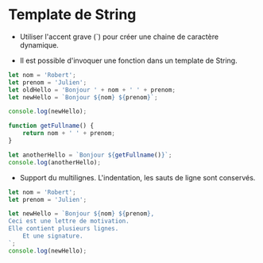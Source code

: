 # Template de String

* Utiliser l'accent grave (`) pour créer une chaine de caractère dynamique.

* Il est possible d'invoquer une fonction dans un template de String.

```js
let nom = 'Robert';
let prenom = 'Julien';
let oldHello = 'Bonjour ' + nom + ' ' + prenom;
let newHello = `Bonjour ${nom} ${prenom}`;

console.log(newHello);

function getFullname() {
    return nom + ' ' + prenom;
}

let anotherHello = `Bonjour ${getFullname()}`;
console.log(anotherHello);
```

* Support du multilignes.  L'indentation, les sauts de ligne sont conservés.

```js
let nom = 'Robert';
let prenom = 'Julien';

let newHello = `Bonjour ${nom} ${prenom},
Ceci est une lettre de motivation.
Elle contient plusieurs lignes.
    Et une signature.
`;
console.log(newHello);
```

